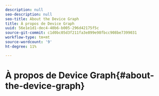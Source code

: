 ```yaml
---
description: null
seo-description: null
seo-title: About the Device Graph
title: À propos de Device Graph
uuid: 56e1e1d1-dec4-40b6-b005-296d42175f5c
source-git-commit: c1d0bc05d3f211fa3e899e98fbcc908be7399031
workflow-type: tm+mt
source-wordcount: '9'
ht-degree: 11%

---
```



# À propos de Device Graph{#about-the-device-graph}

